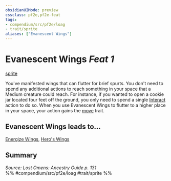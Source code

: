 ```yaml
---
obsidianUIMode: preview
cssclass: pf2e,pf2e-feat
tags:
- compendium/src/pf2e/loag
- trait/sprite
aliases: ["Evanescent Wings"]
---
```

# Evanescent Wings  *Feat 1*  
[sprite](sprite-b1.md "Sprite Ancestry & Heritage Trait")  


You've manifested wings that can flutter for brief spurts. You don't need to spend any additional actions to reach something in your space that a Medium creature could reach. For instance, if you wanted to open a cookie jar located four feet off the ground, you only need to spend a single [Interact](interact.md) action to do so. When you use Evanescent Wings to flutter to a higher place in your space, your action gains the [move](move.md "Move Combat Trait") trait.

## Evanescent Wings leads to...

[Energize Wings](energize-wings-loag.md), [Hero's Wings](heros-wings-loag.md)

## Summary

*Source: Lost Omens: Ancestry Guide p. 131*  
%% #compendium/src/pf2e/loag #trait/sprite %%